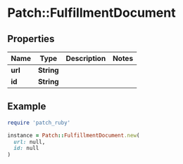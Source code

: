 # Patch::FulfillmentDocument

## Properties

| Name | Type | Description | Notes |
| ---- | ---- | ----------- | ----- |
| **url** | **String** |  |  |
| **id** | **String** |  |  |

## Example

```ruby
require 'patch_ruby'

instance = Patch::FulfillmentDocument.new(
  url: null,
  id: null
)
```

